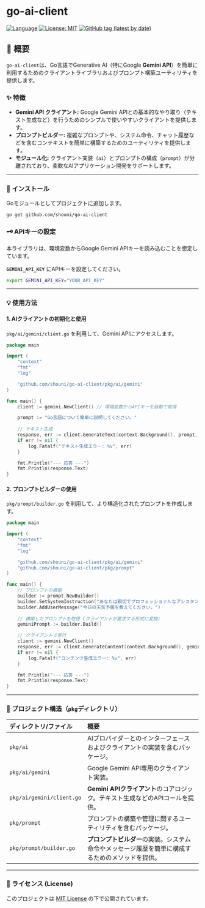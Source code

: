 # go-ai-client

[![Language](https://img.shields.io/badge/Language-Go-blue)](https://golang.org/)
[![License: MIT](https://img.shields.io/badge/License-MIT-yellow.svg)](https://github.com/shouni/go-ai-client/blob/main/LICENSE)
[![GitHub tag (latest by date)](https://img.shields.io/github/v/tag/shouni/go-web-exact)](https://github.com/shouni/go-ai-client/tags)

## 🎯 概要

`go-ai-client`は、Go言語でGenerative AI（特にGoogle **Gemini API**）を簡単に利用するためのクライアントライブラリおよびプロンプト構築ユーティリティを提供します。

### ✨ 特徴

* **Gemini API クライアント:** Google Gemini APIとの基本的なやり取り（テキスト生成など）を行うためのシンプルで使いやすいクライアントを提供します。
* **プロンプトビルダー:** 複雑なプロンプトや、システム命令、チャット履歴などを含むコンテキストを簡単に構築するためのユーティリティを提供します。
* **モジュール化:** クライアント実装（`ai`）とプロンプトの構成（`prompt`）が分離されており、柔軟なAIアプリケーション開発をサポートします。

-----

### 🚀 インストール

Goモジュールとしてプロジェクトに追加します。

```bash
go get github.com/shouni/go-ai-client
```

### 🗝️ APIキーの設定

本ライブラリは、環境変数からGoogle Gemini APIキーを読み込むことを想定しています。

**`GEMINI_API_KEY`** にAPIキーを設定してください。

```bash
export GEMINI_API_KEY="YOUR_API_KEY"

```

-----

### 💡 使用方法

#### 1\. AIクライアントの初期化と使用

`pkg/ai/gemini/client.go` を利用して、Gemini APIにアクセスします。

```go
package main

import (
	"context"
	"fmt"
	"log"

	"github.com/shouni/go-ai-client/pkg/ai/gemini"
)

func main() {
	client := gemini.NewClient() // 環境変数からAPIキーを自動で取得

	prompt := "Go言語について簡単に説明してください。"
	
	// テキスト生成
	response, err := client.GenerateText(context.Background(), prompt, "gemini-2.5-flash")
	if err != nil {
		log.Fatalf("テキスト生成エラー: %v", err)
	}

	fmt.Println("--- 応答 ---")
	fmt.Println(response.Text)
}
```

#### 2\. プロンプトビルダーの使用

`pkg/prompt/builder.go` を利用して、より構造化されたプロンプトを作成します。

```go
package main

import (
	"context"
	"fmt"
	"log"

	"github.com/shouni/go-ai-client/pkg/ai/gemini"
	"github.com/shouni/go-ai-client/pkg/prompt"
)

func main() {
	// プロンプトの構築
	builder := prompt.NewBuilder()
	builder.SetSystemInstruction("あなたは親切でプロフェッショナルなアシスタントです。")
	builder.AddUserMessage("今日の天気予報を教えてください。")
	
	// 構築したプロンプトを取得 (クライアントが要求する形式に変換)
	geminiPrompt := builder.Build() 

	// クライアントで実行
	client := gemini.NewClient()
	response, err := client.GenerateContent(context.Background(), geminiPrompt, "gemini-2.5-flash")
	if err != nil {
		log.Fatalf("コンテンツ生成エラー: %v", err)
	}

	fmt.Println("--- 応答 ---")
	fmt.Println(response.Text)
}
```

-----

### 📂 プロジェクト構造（`pkg`ディレクトリ）

| ディレクトリ/ファイル | 概要 |
| :--- | :--- |
| `pkg/ai` | AIプロバイダーとのインターフェースおよびクライアントの実装を含むパッケージ。 |
| `pkg/ai/gemini` | Google Gemini API専用のクライアント実装。 |
| `pkg/ai/gemini/client.go` | **Gemini APIクライアント**のコアロジック。テキスト生成などのAPIコールを提供。|
| `pkg/prompt` | プロンプトの構築や管理に関するユーティリティを含むパッケージ。 |
| `pkg/prompt/builder.go` | **プロンプトビルダー**の実装。システム命令やメッセージ履歴を簡単に構成するためのメソッドを提供。 |


-----

### 📜 ライセンス (License)

このプロジェクトは [MIT License](https://opensource.org/licenses/MIT) の下で公開されています。



